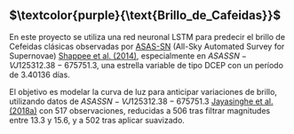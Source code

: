 ## $\textcolor{purple}{\text{Brillo_de_Cafeidas}}$

En este proyecto se utiliza una red neuronal $\text{LSTM}$ para predecir el brillo de Cefeidas clásicas observadas por [ASAS-SN](https://asas-sn.osu.edu/variables) (All-Sky Automated Survey for Supernovae) [Shappee et al. (2014)](https://ui.adsabs.harvard.edu/abs/2014ApJ...788...48S/abstract), especialmente en $ASASSN-V J125312.38-675751.3$, una estrella variable de tipo $\text{DCEP}$ con un período de $3.40136$ días. 

El objetivo es modelar la curva de luz para anticipar variaciones de brillo, utilizando datos de $ASASSN-V J125312.38-675751.3$ [Jayasinghe et al. (2018a)](https://ui.adsabs.harvard.edu/abs/2018MNRAS.477.3145J/abstract) con $517$ observaciones, reducidas a $506$ tras filtrar magnitudes entre $13.3$ y $15.6$, y a $502$ tras aplicar suavizado.
